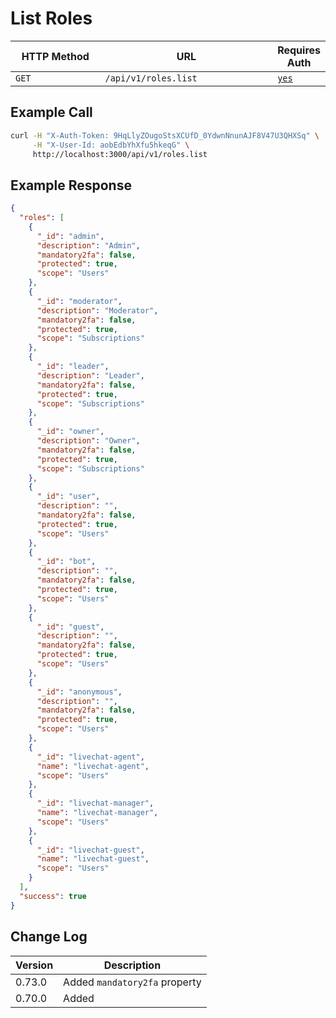 # List Roles

<table><thead><tr><th width="163">HTTP Method</th><th width="319">URL</th><th>Requires Auth</th></tr></thead><tbody><tr><td><code>GET</code></td><td><code>/api/v1/roles.list</code></td><td><a href="../../authentication-endpoints/"><code>yes</code></a></td></tr></tbody></table>

## Example Call

```bash
curl -H "X-Auth-Token: 9HqLlyZOugoStsXCUfD_0YdwnNnunAJF8V47U3QHXSq" \
     -H "X-User-Id: aobEdbYhXfu5hkeqG" \
     http://localhost:3000/api/v1/roles.list
```

## Example Response

```json
{
  "roles": [
    {
      "_id": "admin",
      "description": "Admin",
      "mandatory2fa": false,
      "protected": true,
      "scope": "Users"
    },
    {
      "_id": "moderator",
      "description": "Moderator",
      "mandatory2fa": false,
      "protected": true,
      "scope": "Subscriptions"
    },
    {
      "_id": "leader",
      "description": "Leader",
      "mandatory2fa": false,
      "protected": true,
      "scope": "Subscriptions"
    },
    {
      "_id": "owner",
      "description": "Owner",
      "mandatory2fa": false,
      "protected": true,
      "scope": "Subscriptions"
    },
    {
      "_id": "user",
      "description": "",
      "mandatory2fa": false,
      "protected": true,
      "scope": "Users"
    },
    {
      "_id": "bot",
      "description": "",
      "mandatory2fa": false,
      "protected": true,
      "scope": "Users"
    },
    {
      "_id": "guest",
      "description": "",
      "mandatory2fa": false,
      "protected": true,
      "scope": "Users"
    },
    {
      "_id": "anonymous",
      "description": "",
      "mandatory2fa": false,
      "protected": true,
      "scope": "Users"
    },
    {
      "_id": "livechat-agent",
      "name": "livechat-agent",
      "scope": "Users"
    },
    {
      "_id": "livechat-manager",
      "name": "livechat-manager",
      "scope": "Users"
    },
    {
      "_id": "livechat-guest",
      "name": "livechat-guest",
      "scope": "Users"
    }
  ],
  "success": true
}
```

## Change Log

| Version | Description                   |
| ------- | ----------------------------- |
| 0.73.0  | Added `mandatory2fa` property |
| 0.70.0  | Added                         |
